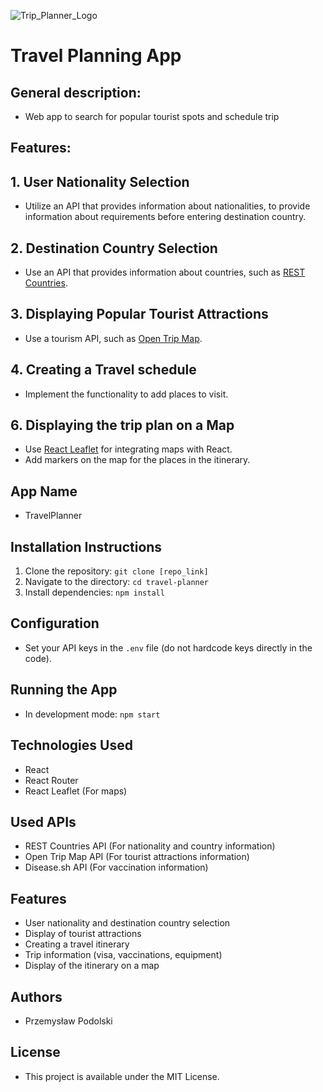 ![Trip_Planner_Logo](C:\repos\TripPlanner\assets\tp_logo.png)

# Travel Planning App

## General description: 
- Web app to search for popular tourist spots and schedule trip

## Features:

## 1. User Nationality Selection
- Utilize an API that provides information about nationalities, to provide information about requirements before entering destination country.

## 2. Destination Country Selection
- Use an API that provides information about countries, such as [REST Countries](https://restcountries.com/).

## 3. Displaying Popular Tourist Attractions
- Use a tourism API, such as [Open Trip Map](https://opentripmap.io/).

## 4. Creating a Travel schedule
- Implement the functionality to add places to visit.

## 6. Displaying the trip plan on a Map
- Use [React Leaflet](https://react-leaflet.js.org/) for integrating maps with React.
- Add markers on the map for the places in the itinerary.


## App Name
- TravelPlanner

## Installation Instructions
1. Clone the repository: `git clone [repo_link]`
2. Navigate to the directory: `cd travel-planner`
3. Install dependencies: `npm install`

## Configuration
- Set your API keys in the `.env` file (do not hardcode keys directly in the code).

## Running the App
- In development mode: `npm start`

## Technologies Used
- React
- React Router
- React Leaflet (For maps)

## Used APIs
- REST Countries API (For nationality and country information)
- Open Trip Map API (For tourist attractions information)
- Disease.sh API (For vaccination information)

## Features
- User nationality and destination country selection
- Display of tourist attractions
- Creating a travel itinerary
- Trip information (visa, vaccinations, equipment)
- Display of the itinerary on a map

## Authors
- Przemysław Podolski

## License
- This project is available under the MIT License.